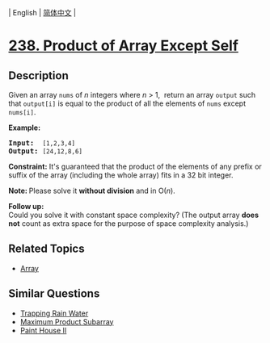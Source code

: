 
| English | [简体中文](README.md) |

# [238. Product of Array Except Self](https://leetcode-cn.com/problems/product-of-array-except-self/)

## Description

<p>Given an array <code>nums</code> of <em>n</em> integers where <em>n</em> &gt; 1, &nbsp;return an array <code>output</code> such that <code>output[i]</code> is equal to the product of all the elements of <code>nums</code> except <code>nums[i]</code>.</p>

<p><b>Example:</b></p>

<pre>
<b>Input:</b>  <code>[1,2,3,4]</code>
<b>Output:</b> <code>[24,12,8,6]</code>
</pre>

<p><strong>Constraint:</strong>&nbsp;It&#39;s guaranteed that the product of the elements of any prefix or suffix of the array (including the whole array) fits in a 32 bit integer.</p>

<p><strong>Note: </strong>Please solve it <strong>without division</strong> and in O(<em>n</em>).</p>

<p><strong>Follow up:</strong><br />
Could you solve it with constant space complexity? (The output array <strong>does not</strong> count as extra space for the purpose of space complexity analysis.)</p>


## Related Topics

- [Array](https://leetcode-cn.com/tag/array)

## Similar Questions

- [Trapping Rain Water](../trapping-rain-water/README_EN.md)
- [Maximum Product Subarray](../maximum-product-subarray/README_EN.md)
- [Paint House II](../paint-house-ii/README_EN.md)

